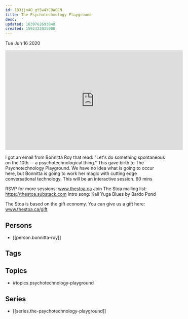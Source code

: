 ```yaml
---
id: 1B3jjo4O_gY5w4YC9WGCN
title: The Psychotechnology Playground
desc: ''
updated: 1639762693848
created: 1592322035000
---
```





Tue Jun 16 2020

<iframe width="560" height="315" src="https://www.youtube.com/embed/b45qlpPY7Lg" title="The Psychotechnology Playground w/ Bonnitta Roy (June 5th , 2020)" frameborder="0" allow="accelerometer; autoplay; clipboard-write; encrypted-media; gyroscope; picture-in-picture" allowfullscreen ></iframe>

I got an email from Bonnitta Roy that read: "Let's do something spontaneous on the 10th -- a psychotechnological thing." This gave birth to The Psychotechnology Playground. We have no idea what is going to occur here, but Bonnitta is going to work her magic with cutting edge conversational technology. This will be an interactive session. 60 mins

RSVP for more sessions: www.thestoa.ca
Join The Stoa mailing list: https://thestoa.substack.com
Intro song: Kali Yuga Blues by Bardo Pond

The Stoa is based on the gift economy. You can give us a gift here: www.thestoa.ca/gift

## Persons

- [[person.bonnitta-roy]]

## Tags



## Topics

- #topics.psychotechnology-playground

## Series

- [[series.the-psychotechnology-playground]]

